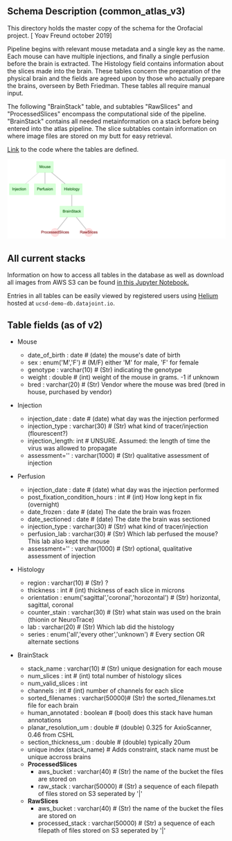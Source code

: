 ## Schema Description (common_atlas_v3)

This directory holds the master copy of the schema for the Orofacial project. [ Yoav Freund october 2019]


Pipeline begins with relevant mouse metadata and a single key as the name. Each mouse can have multiple injections, and finally a single perfusion before the brain is extracted. The Histology field contains information about the slices made into the brain. These tables concern the preparation of the physical brain and the fields are agreed upon by those who actually prepare the brains, overseen by Beth Friedman. These tables all require manual input.

The following "BrainStack" table, and subtables "RawSlices" and "ProcessedSlices" encompass the computational side of the pipeline. "BrainStack" contains all needed metainformation on a stack before being entered into the atlas pipeline. The slice subtables contain information on where image files are stored on my butt for easy retrieval.

[Link](https://github.com/ActiveBrainAtlas/Datajoint_Interface/blob/master/project_schemas/atlas_schema_python_v3/creator_atlas_v3.ipynb) to the code where the tables are defined.

![Image](images/atlas_schema_v2_long.png)

## All current stacks

Information on how to access all tables in the database as well as download all images from AWS S3 can be found [in this Jupyter Notebook.](https://github.com/ActiveBrainAtlas/Datajoint_Interface/blob/master/project_schemas/atlas_schema_python/Accessing%20Atlas%20Data_v2.ipynb)

Entries in all tables can be easily viewed by registered users using [Helium](http://ucsd-demo-helium.datajoint.io/login?from_user=alex&from_host=ucsd-demo-db.datajoint.io&from_path=%2Ftables%2Fcommon_u19_database%2Fbrain) hosted at `ucsd-demo-db.datajoint.io`.

## Table fields (as of v2)

- Mouse
  - date_of_birth  : date          # (date) the mouse's date of birth
  - sex            : enum('M','F') # (M/F) either 'M' for male, 'F' for female
  - genotype       : varchar(10)   # (Str) indicating the genotype
  - weight         : double        # (int) weight of the mouse in grams. -1 if unknown
  - bred           : varchar(20)   # (Str) Vendor where the mouse was bred (bred in house, purchased by vendor)

- Injection
  - injection_date  : date          # (date) what day was the injection performed
  - injection_type  : varchar(30)   # (Str) what kind of tracer/injection (flourescent?)
  - injection_length: int           # UNSURE. Assumed: the length of time the virus was allowed to propagate
  - assessment=''   : varchar(1000) # (Str) qualitative assessment of injection
    
- Perfusion
  - injection_date  : date          # (date) what day was the injection performed
  - post_fixation_condition_hours : int   # (int) How long kept in fix (overnight)
  - date_frozen    : date     # (date) The date the brain was frozen
  - date_sectioned : date     # (date) The date the brain was sectioned
  - injection_type  : varchar(30)   # (Str) what kind of tracer/injection
  - perfusion_lab   : varchar(30)   # (Str) Which lab perfused the mouse? This lab also kept the mouse
  - assessment=''   : varchar(1000) # (Str) optional, qualitative assessment of injection

- Histology
  - region         : varchar(10)    # (Str) ?
  - thickness      : int            # (int) thickness of each slice in microns
  - orientation    : enum('sagittal','coronal','horozontal')    # (Str) horizontal, sagittal, coronal
  - counter_stain  : varchar(30)    # (Str) what stain was used on the brain (thionin or NeuroTrace)
  - lab            : varchar(20)    # (Str) Which lab did the histology
  - series         : enum('all','every other','unknown') # Every section OR alternate sections

- BrainStack
  - stack_name       : varchar(10)   # (Str) unique designation for each mouse
  - num_slices       : int           # (int) total number of histology slices
  - num_valid_slices : int 
  - channels         : int           # (int) number of channels for each slice
  - sorted_filenames : varchar(50000)# (Str) the sorted_filenames.txt file for each brain
  - human_annotated  : boolean       # (bool) does this stack have human annotations
  - planar_resolution_um : double    # (double) 0.325 for AxioScanner, 0.46 from CSHL
  - section_thickness_um : double    # (double) typically 20um
  - unique index (stack_name)   # Adds constraint, stack name must be unique accross brains
  - __ProcessedSlices__
    - aws_bucket : varchar(40)     # (Str) the name of the bucket the files are stored on
    - raw_stack  : varchar(50000)  # (Str) a sequence of each filepath of files stored on S3 seperated by '|'
  - __RawSlices__
    - aws_bucket : varchar(40)     # (Str) the name of the bucket the files are stored on
    - processed_stack  : varchar(50000)  # (Str) a sequence of each filepath of files stored on S3 seperated by '|'
